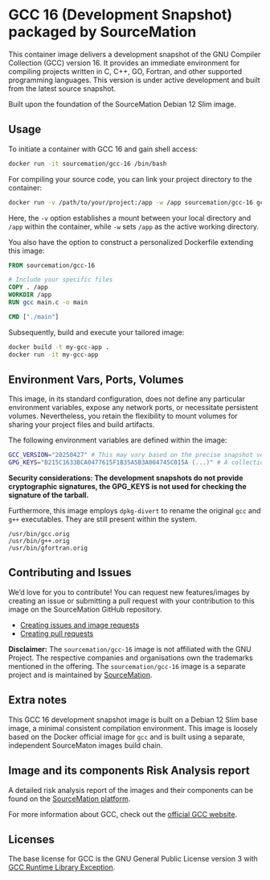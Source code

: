 # GCC 16 (Development Snapshot) packaged by SourceMation

This container image delivers a development snapshot of the GNU Compiler
Collection (GCC) version 16. It provides an immediate environment for compiling
projects written in C, C++, GO, Fortran, and other supported programming
languages. This version is under active development and built from the latest
source snapshot.


Built upon the foundation of the SourceMation Debian 12 Slim image.

## Usage

To initiate a container with GCC 16 and gain shell access:

```bash
docker run -it sourcemation/gcc-16 /bin/bash
```

For compiling your source code, you can link your project directory to the
container:

```bash
docker run -v /path/to/your/project:/app -w /app sourcemation/gcc-16 gcc main.c -o main
```

Here, the `-v` option establishes a mount between your local directory and
`/app` within the container, while `-w` sets `/app` as the active working
directory.

You also have the option to construct a personalized Dockerfile extending this
image:

```dockerfile
FROM sourcemation/gcc-16

# Include your specific files
COPY . /app
WORKDIR /app
RUN gcc main.c -o main

CMD ["./main"]
```

Subsequently, build and execute your tailored image:

```bash
docker build -t my-gcc-app .
docker run -it my-gcc-app
```

## Environment Vars, Ports, Volumes

This image, in its standard configuration, does not define any particular
environment variables, expose any network ports, or necessitate persistent
volumes. Nevertheless, you retain the flexibility to mount volumes for sharing
your project files and build artifacts.

The following environment variables are defined within the image:

```bash
GCC_VERSION="20250427" # This may vary based on the precise snapshot version
GPG_KEYS="B215C1633BCA0477615F1B35A5B3A004745C015A (...)" # A collection of keys for verifying the GPG signature of the GCC tarball
```

**Security considerations: The development snapshots do not provide
cryptographic signatures, the GPG_KEYS is not used for checking the signature
of the tarball.**


Furthermore, this image employs `dpkg-divert` to rename the original `gcc` and
`g++` executables. They are still present within the system.

```
/usr/bin/gcc.orig
/usr/bin/g++.orig
/usr/bin/gfortran.orig
```

## Contributing and Issues

We’d love for you to contribute! You can request new features/images by
creating an issue or submitting a pull request with your contribution to this
image on the SourceMation GitHub repository.

- [Creating issues and image requests](https://github.com/SourceMation/images/issues/new/choose)
- [Creating pull requests](https://github.com/SourceMation/images/compare)

**Disclaimer:** The `sourcemation/gcc-16` image is not affiliated with the GNU
Project. The respective companies and organisations own the trademarks
mentioned in the offering. The `sourcemation/gcc-16` image is a separate
project and is maintained by [SourceMation](https://sourcemation.com).

## Extra notes

This GCC 16 development snapshot image is built on a Debian 12 Slim base image,
a minimal consistent compilation environment. This image is loosely
based on the Docker official image for `gcc` and is built using a separate,
independent SourceMaton images build chain.

## Image and its components Risk Analysis report

A detailed risk analysis report of the images and their components can be found
on the [SourceMation platform](https://www.sourcemation.com/).

For more information about GCC, check out the [official GCC
website](https://gcc.gnu.org/).

## Licenses

The base license for GCC is the GNU General Public License version 3 with [GCC
Runtime Library Exception](https://www.gnu.org/licenses/gcc-exception-3.1).
